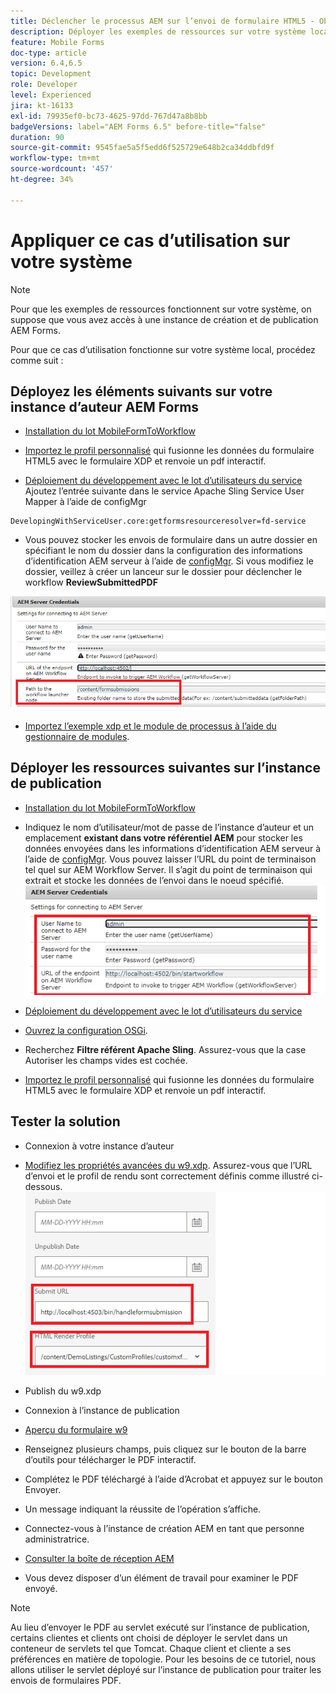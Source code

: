 ```yaml
---
title: Déclencher le processus AEM sur l’envoi de formulaire HTML5 - Obtention d’un cas pratique pour travailler
description: Déployer les exemples de ressources sur votre système local
feature: Mobile Forms
doc-type: article
version: 6.4,6.5
topic: Development
role: Developer
level: Experienced
jira: kt-16133
exl-id: 79935ef0-bc73-4625-97dd-767d47a8b8bb
badgeVersions: label="AEM Forms 6.5" before-title="false"
duration: 90
source-git-commit: 9545fae5a5f5edd6f525729e648b2ca34ddbfd9f
workflow-type: tm+mt
source-wordcount: '457'
ht-degree: 34%

---
```


# Appliquer ce cas d’utilisation sur votre système

>[!NOTE]
>
>Pour que les exemples de ressources fonctionnent sur votre système, on suppose que vous avez accès à une instance de création et de publication AEM Forms.

Pour que ce cas d’utilisation fonctionne sur votre système local, procédez comme suit :

## Déployez les éléments suivants sur votre instance d’auteur AEM Forms

* [Installation du lot MobileFormToWorkflow](assets/MobileFormToWorkflow.core-1.0.0-SNAPSHOT.jar)

* [Importez le profil personnalisé](assets/customprofile.zip) qui fusionne les données du formulaire HTML5 avec le formulaire XDP et renvoie un pdf interactif.

* [Déploiement du développement avec le lot d’utilisateurs du service](https://experienceleague.adobe.com/docs/experience-manager-learn/assets/developingwithserviceuser.zip?lang=en)
Ajoutez l’entrée suivante dans le service Apache Sling Service User Mapper à l’aide de configMgr

```
DevelopingWithServiceUser.core:getformsresourceresolver=fd-service
```

* Vous pouvez stocker les envois de formulaire dans un autre dossier en spécifiant le nom du dossier dans la configuration des informations d’identification AEM serveur à l’aide de [configMgr](http://localhost:4502/system/console/configMg). Si vous modifiez le dossier, veillez à créer un lanceur sur le dossier pour déclencher le workflow **ReviewSubmittedPDF**

![config-author](assets/author-config.png)
* [Importez l’exemple xdp et le module de processus à l’aide du gestionnaire de modules](assets/xdp-form-and-workflow.zip).


## Déployer les ressources suivantes sur l’instance de publication

* [Installation du lot MobileFormToWorkflow](assets/MobileFormToWorkflow.core-1.0.0-SNAPSHOT.jar)

* Indiquez le nom d’utilisateur/mot de passe de l’instance d’auteur et un emplacement **existant dans votre référentiel AEM** pour stocker les données envoyées dans les informations d’identification AEM serveur à l’aide de [configMgr](http://localhost:4503/system/console/configMgr). Vous pouvez laisser l’URL du point de terminaison tel quel sur AEM Workflow Server. Il s’agit du point de terminaison qui extrait et stocke les données de l’envoi dans le noeud spécifié.
  ![publish-config](assets/publish-config.png)

* [Déploiement du développement avec le lot d’utilisateurs du service](https://experienceleague.adobe.com/docs/experience-manager-learn/assets/developingwithserviceuser.zip?lang=en)
* [Ouvrez la configuration OSGi](http://localhost:4503/system/console/configMgr).
* Recherchez **Filtre référent Apache Sling**. Assurez-vous que la case Autoriser les champs vides est cochée.
* [Importez le profil personnalisé](assets/customprofile.zip) qui fusionne les données du formulaire HTML5 avec le formulaire XDP et renvoie un pdf interactif.


## Tester la solution

* Connexion à votre instance d’auteur
* [Modifiez les propriétés avancées du w9.xdp](http://localhost:4502/libs/fd/fm/gui/content/forms/formmetadataeditor.html/content/dam/formsanddocuments/w9.xdp). Assurez-vous que l’URL d’envoi et le profil de rendu sont correctement définis comme illustré ci-dessous.
  ![xdp-advanced-properties](assets/mobile-form-properties.png)

* Publish du w9.xdp
* Connexion à l’instance de publication
* [Aperçu du formulaire w9](http://localhost:4503/content/dam/formsanddocuments/w9.xdp/jcr:content)
* Renseignez plusieurs champs, puis cliquez sur le bouton de la barre d’outils pour télécharger le PDF interactif.
* Complétez le PDF téléchargé à l’aide d’Acrobat et appuyez sur le bouton Envoyer.
* Un message indiquant la réussite de l’opération s’affiche.
* Connectez-vous à l’instance de création AEM en tant que personne administratrice.
* [Consulter la boîte de réception AEM](http://localhost:4502/aem/inbox)
* Vous devez disposer d’un élément de travail pour examiner le PDF envoyé.

>[!NOTE]
>
>Au lieu d’envoyer le PDF au servlet exécuté sur l’instance de publication, certains clientes et clients ont choisi de déployer le servlet dans un conteneur de servlets tel que Tomcat. Chaque client et cliente a ses préférences en matière de topologie. Pour les besoins de ce tutoriel, nous allons utiliser le servlet déployé sur l’instance de publication pour traiter les envois de formulaires PDF.
